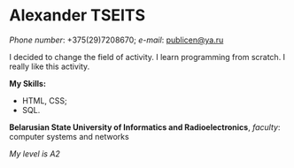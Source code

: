 # Alexander **TSEITS**

_Phone number_: +375(29)7208670; _e-mail_: publicen@ya.ru

I decided to change the field of activity. I learn programming from scratch. I really like this activity.

**My Skills:**
* HTML, CSS;
* SQL.

**Belarusian State University of Informatics and Radioelectronics**, _faculty_: computer systems and networks

_My level is A2_
